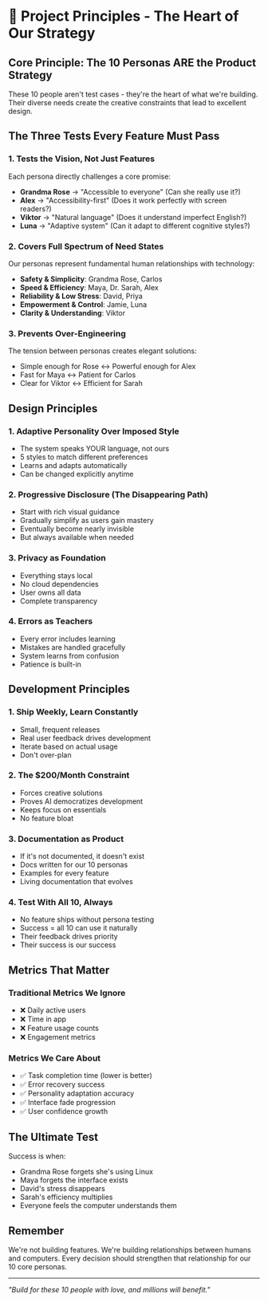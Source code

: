 # 🎯 Project Principles - The Heart of Our Strategy

## Core Principle: The 10 Personas ARE the Product Strategy

These 10 people aren't test cases - they're the heart of what we're building. Their diverse needs create the creative constraints that lead to excellent design.

## The Three Tests Every Feature Must Pass

### 1. Tests the Vision, Not Just Features
Each persona directly challenges a core promise:
- **Grandma Rose** → "Accessible to everyone" (Can she really use it?)
- **Alex** → "Accessibility-first" (Does it work perfectly with screen readers?)
- **Viktor** → "Natural language" (Does it understand imperfect English?)
- **Luna** → "Adaptive system" (Can it adapt to different cognitive styles?)

### 2. Covers Full Spectrum of Need States
Our personas represent fundamental human relationships with technology:
- **Safety & Simplicity**: Grandma Rose, Carlos
- **Speed & Efficiency**: Maya, Dr. Sarah, Alex
- **Reliability & Low Stress**: David, Priya
- **Empowerment & Control**: Jamie, Luna
- **Clarity & Understanding**: Viktor

### 3. Prevents Over-Engineering
The tension between personas creates elegant solutions:
- Simple enough for Rose ↔️ Powerful enough for Alex
- Fast for Maya ↔️ Patient for Carlos
- Clear for Viktor ↔️ Efficient for Sarah

## Design Principles

### 1. Adaptive Personality Over Imposed Style
- The system speaks YOUR language, not ours
- 5 styles to match different preferences
- Learns and adapts automatically
- Can be changed explicitly anytime

### 2. Progressive Disclosure (The Disappearing Path)
- Start with rich visual guidance
- Gradually simplify as users gain mastery
- Eventually become nearly invisible
- But always available when needed

### 3. Privacy as Foundation
- Everything stays local
- No cloud dependencies
- User owns all data
- Complete transparency

### 4. Errors as Teachers
- Every error includes learning
- Mistakes are handled gracefully
- System learns from confusion
- Patience is built-in

## Development Principles

### 1. Ship Weekly, Learn Constantly
- Small, frequent releases
- Real user feedback drives development
- Iterate based on actual usage
- Don't over-plan

### 2. The $200/Month Constraint
- Forces creative solutions
- Proves AI democratizes development
- Keeps focus on essentials
- No feature bloat

### 3. Documentation as Product
- If it's not documented, it doesn't exist
- Docs written for our 10 personas
- Examples for every feature
- Living documentation that evolves

### 4. Test With All 10, Always
- No feature ships without persona testing
- Success = all 10 can use it naturally
- Their feedback drives priority
- Their success is our success

## Metrics That Matter

### Traditional Metrics We Ignore
- ❌ Daily active users
- ❌ Time in app
- ❌ Feature usage counts
- ❌ Engagement metrics

### Metrics We Care About
- ✅ Task completion time (lower is better)
- ✅ Error recovery success
- ✅ Personality adaptation accuracy
- ✅ Interface fade progression
- ✅ User confidence growth

## The Ultimate Test

Success is when:
- Grandma Rose forgets she's using Linux
- Maya forgets the interface exists
- David's stress disappears
- Sarah's efficiency multiplies
- Everyone feels the computer understands them

## Remember

We're not building features. We're building relationships between humans and computers. Every decision should strengthen that relationship for our 10 core personas.

---

*"Build for these 10 people with love, and millions will benefit."*